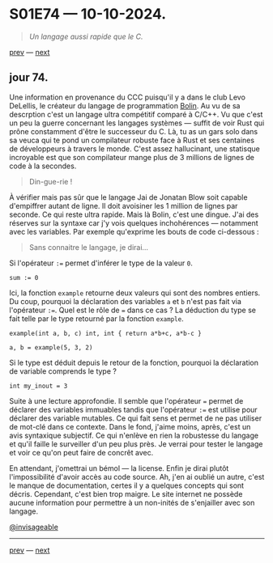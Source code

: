 # S01E74 — 10-10-2024.

> *Un langage aussi rapide que le C.*

[prev](S01E73-09-10-2024.md) — [next](S01E01-29-07-2024.md)   

## jour 74.

Une information en provenance du CCC puisqu'il y a dans le club Levo DeLellis, le créateur du langage de programmation [Bolin](https://bolinlang.com/). Au vu de sa descrption c'est un langage ultra compétitif comparé à C/C++. Vu que c'est un peu la guerre concernant les langages systèmes — suffit de voir Rust qui prône constamment d'être le successeur du C. Là, tu as un gars solo dans sa veuca qui te pond un compilateur robuste face à Rust et ses centaines de développeurs à travers le monde. C'est assez hallucinant, une statisque incroyable est que son compilateur mange plus de 3 millions de lignes de code à la secondes.

> Din-gue-rie !

À vérifier mais pas sûr que le langage Jai de Jonatan Blow soit capable d'empiffrer autant de ligne. Il doit avoisiner les 1 million de lignes par seconde. Ce qui reste ultra rapide. Mais là Bolin, c'est une dingue. J'ai des réserves sur la syntaxe car j'y vois quelques inchohérences — notamment avec les variables. Par exemple qu'exprime les bouts de code ci-dessous :

> Sans connaitre le langage, je dirai...

Si l'opérateur `:=` permet d'inférer le type de la valeur `0`.

```
sum := 0
```

Ici, la fonction `example` retourne deux valeurs qui sont des nombres entiers. Du coup, pourquoi la déclaration des variables `a` et `b` n'est pas fait via l'opérateur `:=`. Quel est le rôle de `=` dans ce cas ? La déduction du type se fait telle par le type retourné par la fonction `example`.

```
example(int a, b, c) int, int { return a*b+c, a*b-c }

a, b = example(5, 3, 2)
```

Si le type est déduit depuis le retour de la fonction, pourquoi la déclaration de variable comprends le type ? 

```
int my_inout = 3
```

Suite à une lecture approfondie. Il semble que l'opérateur `=` permet de déclarer des variables immuables tandis que l'opérateur `:=` est utilise pour déclarer des variable mutables. Ce qui fait sens et permet de ne pas utiliser de mot-clé dans ce contexte. Dans le fond, j'aime moins, après, c'est un avis syntaxique subjectif. Ce qui n'enlève en rien la robustesse du langage et qu'il faille le surveiller d'un peu plus près. Je verrai pour tester le langage et voir ce qu'on peut faire de concrêt avec.

En attendant, j'omettrai un bémol — la license. Enfin je dirai plutôt l'impossibilité d'avoir accès au code source. Ah, j'en ai oublié un autre, c'est le manque de documentation, certes il y a quelques concepts qui sont décris. Cependant, c'est bien trop maigre. Le site internet ne possède aucune information pour permettre à un non-inités de s'enjailler avec son langage.

[@invisageable](https://twitter.com/invisageable)   

---

[prev](S01E73-09-10-2024.md) — [next](S01E01-29-07-2024.md)   
